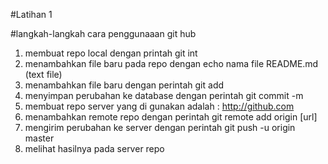 #Latihan 1

#langkah-langkah cara penggunaaan git hub

1. membuat repo local dengan printah git int
2. menambahkan file baru pada repo dengan echo nama file README.md (text file)
3. menambahkan file baru dengan perintah git add
4. menyimpan perubahan ke database dengan perintah git commit -m
5. membuat repo server yang di gunakan adalah : http://github.com
6. menambahkan remote repo dengan perintah git remote add origin [url]
7. mengirim perubahan ke server dengan perintah git push -u origin master
8. melihat hasilnya pada server repo